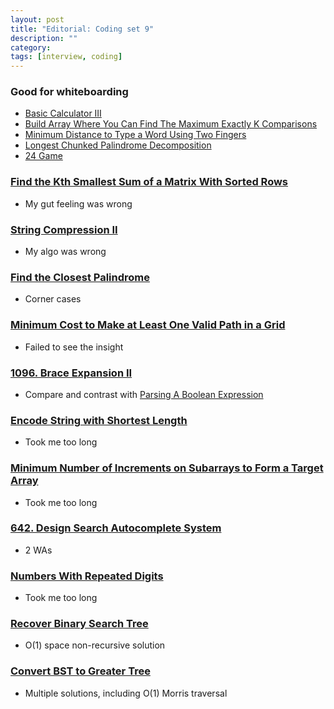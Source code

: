 ```yaml
---
layout: post
title: "Editorial: Coding set 9" 
description: ""
category: 
tags: [interview, coding]
---
```

### Good for whiteboarding

* [Basic Calculator III](https://leetcode.com/submissions/detail/436108293/)
* [Build Array Where You Can Find The Maximum Exactly K Comparisons](https://leetcode.com/submissions/detail/436303934/)
* [Minimum Distance to Type a Word Using Two Fingers](https://leetcode.com/submissions/detail/436591957/)
* [Longest Chunked Palindrome Decomposition](https://leetcode.com/submissions/detail/436916669/)
* [24 Game](https://leetcode.com/submissions/detail/437766996/)

### [Find the Kth Smallest Sum of a Matrix With Sorted Rows](https://leetcode.com/submissions/detail/436712141/)
* My gut feeling was wrong

### [String Compression II](https://leetcode.com/submissions/detail/434618425/)
* My algo was wrong

### [Find the Closest Palindrome](https://leetcode.com/submissions/detail/436813571/)
* Corner cases

### [Minimum Cost to Make at Least One Valid Path in a Grid](https://leetcode.com/submissions/detail/436818839/)
* Failed to see the insight

### [1096. Brace Expansion II](https://leetcode.com/submissions/detail/437000938/)
* Compare and contrast with [Parsing A Boolean Expression](https://leetcode.com/submissions/detail/436480536/)

### [Encode String with Shortest Length](https://leetcode.com/submissions/detail/437027277/)
* Took me too long

### [Minimum Number of Increments on Subarrays to Form a Target Array](https://leetcode.com/submissions/detail/437341470/)
* Took me too long

### [642. Design Search Autocomplete System](https://leetcode.com/submissions/detail/437873592/)
* 2 WAs

### [Numbers With Repeated Digits](https://leetcode.com/submissions/detail/438318102/)
* Took me too long

### [Recover Binary Search Tree](https://leetcode.com/submissions/detail/420023977/)
* O(1) space non-recursive solution

### [Convert BST to Greater Tree](https://leetcode.com/submissions/detail/421073093/)
* Multiple solutions, including O(1) Morris traversal
